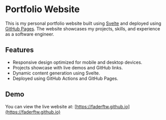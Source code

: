 # Portfolio Website

This is my personal portfolio website built using [Svelte](https://svelte.dev/) and deployed using [GitHub Pages](https://pages.github.com/). The website showcases my projects, skills, and experience as a software engineer.

## Features

- Responsive design optimized for mobile and desktop devices.
- Projects showcase with live demos and GitHub links.
- Dynamic content generation using Svelte.
- Deployed using GitHub Actions and GitHub Pages.

## Demo

You can view the live website at: [https://faderftw.github.io](https://faderftw.github.io)

